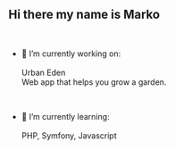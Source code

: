 ## Hi there my name is Marko

<br>

- 🔭 I’m currently working on:<br><br>
  Urban Eden<br>
  Web app that helps you grow a garden.

  <br>
- 🌱 I’m currently learning:<br><br>
  PHP, Symfony, Javascript
<!--
**FaletarMarko1/FaletarMarko1** is a ✨ _special_ ✨ repository because its `README.md` (this file) appears on your GitHub profile.

Here are some ideas to get you started:

- 🔭 I’m currently working on ...
- 🌱 I’m currently learning ...
- 👯 I’m looking to collaborate on ...
- 🤔 I’m looking for help with ...
- 💬 Ask me about ...
- 📫 How to reach me: ...
- 😄 Pronouns: ...
- ⚡ Fun fact: ...
-->
